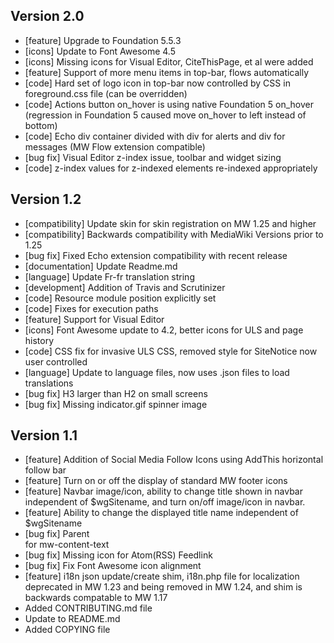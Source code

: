 ## Version 2.0

* [feature] Upgrade to Foundation 5.5.3
* [icons] Update to Font Awesome 4.5
* [icons] Missing icons for Visual Editor, CiteThisPage, et al were added
* [feature] Support of more menu items in top-bar, flows automatically
* [code] Hard set of logo icon in top-bar now controlled by CSS in foreground.css file (can be overridden)
* [code] Actions button on_hover is using native Foundation 5 on_hover (regression in Foundation 5 caused move on_hover to left instead of bottom) 
* [code] Echo div container divided with div for alerts and div for messages (MW Flow extension compatible)
* [bug fix] Visual Editor z-index issue, toolbar and widget sizing
* [code] z-index values for z-indexed elements re-indexed appropriately

## Version 1.2

* [compatibility] Update skin for skin registration on MW 1.25 and higher
* [compatibility] Backwards compatibility with MediaWiki Versions prior to 1.25
* [bug fix] Fixed Echo extension compatibility with recent release
* [documentation] Update Readme.md
* [language] Update Fr-fr translation string
* [development] Addition of Travis and Scrutinizer
* [code] Resource module position explicitly set
* [code] Fixes for execution paths
* [feature] Support for Visual Editor
* [icons] Font Awesome update to 4.2, better icons for ULS and page history
* [code] CSS fix for invasive ULS CSS, removed style for SiteNotice now user controlled
* [language] Update to language files, now uses .json files to load translations
* [bug fix] H3 larger than H2 on small screens
* [bug fix] Missing indicator.gif spinner image

## Version 1.1

* [feature] Addition of Social Media Follow Icons using AddThis horizontal follow bar
* [feature] Turn on or off the display of standard MW footer icons
* [feature] Navbar image/icon, ability to change title shown in navbar independent of $wgSitename, and turn on/off image/icon in navbar.
* [feature] Ability to change the displayed title name independent of $wgSitename 
* [bug fix] Parent <div> for mw-content-text <div>
* [bug fix] Missing icon for Atom(RSS) Feedlink
* [bug fix] Fix Font Awesome icon alignment
* [feature] i18n json update/create shim, i18n.php file for localization deprecated in MW 1.23 and being removed in MW 1.24, and shim is backwards compatable to MW 1.17
* Added CONTRIBUTING.md file
* Update to README.md
* Added COPYING file
